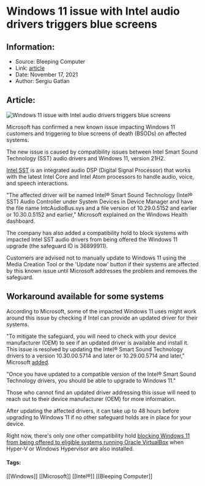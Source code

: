 # Windows 11 issue with Intel audio drivers triggers blue screens
### 

## Information:
+ Source: Bleeping Computer
+ Link: [article](https://www.bleepingcomputer.com/news/microsoft/windows-11-issue-with-intel-audio-drivers-triggers-blue-screens/)
+ Date: November 17, 2021
+ Author: Sergiu Gatlan


## Article:
![Windows 11 issue with Intel audio drivers triggers blue screens](https://www.bleepstatic.com/content/hl-images/2021/09/01/windows-11-glow-glass.jpg)


Microsoft has confirmed a new known issue impacting Windows 11 customers and triggering to blue screens of death (BSODs) on affected systems.


The new issue is caused by compatibility issues between Intel Smart Sound Technology (SST) audio drivers and Windows 11, version 21H2.


[Intel SST](https://www.intel.com.au/content/www/au/en/architecture-and-technology/smart-sound-technology.html) is an integrated audio DSP (Digital Signal Processor) that works with the latest Intel Core and Intel Atom processors to handle audio, voice, and speech interactions.


"The affected driver will be named Intel® Smart Sound Technology (Intel® SST) Audio Controller under System Devices in Device Manager and have the file name IntcAudioBus.sys and a file version of 10.29.0.5152 and earlier or 10.30.0.5152 and earlier," Microsoft explained on the Windows Health dashboard.


The company has also added a compatibility hold to block systems with impacted Intel SST audio drivers from being offered the Windows 11 upgrade (the safeguard ID is 36899911).


Customers are advised not to manually update to Windows 11 using the Media Creation Tool or the 'Update now' button if their systems are affected by this known issue until Microsoft addresses the problem and removes the safeguard.


Workaround available for some systems
-------------------------------------


According to Microsoft, some of the impacted Windows 11 uses might work around this issue by checking if Intel can provide an updated driver for their systems.


"To mitigate the safeguard, you will need to check with your device manufacturer (OEM) to see if an updated driver is available and install it. This issue is resolved by updating the Intel® Smart Sound Technology drivers to a version 10.30.00.5714 and later or 10.29.00.5714 and later," Microsoft [added](https://docs.microsoft.com/en-us/windows/release-health/status-windows-11-21h2#2746msgdesc).


"Once you have updated to a compatible version of the Intel® Smart Sound Technology drivers, you should be able to upgrade to Windows 11."


Those who cannot find an updated driver addressing this issue will need to reach out to their device manufacturer (OEM) for more information.


After updating the affected drivers, it can take up to 48 hours before upgrading to Windows 11 if no other safeguard holds are in place for your device.


Right now, there's only one other compatibility hold [blocking Windows 11 from being offered to eligible systems running Oracle VirtualBox](https://www.bleepingcomputer.com/news/microsoft/windows-11-microsoft-is-investigating-these-eight-problems/) when Hyper-V or Windows Hypervisor are also installed.




#### Tags:
[[Windows]] [[Microsoft]] [[Intel®]] [[Bleeping Computer]]
